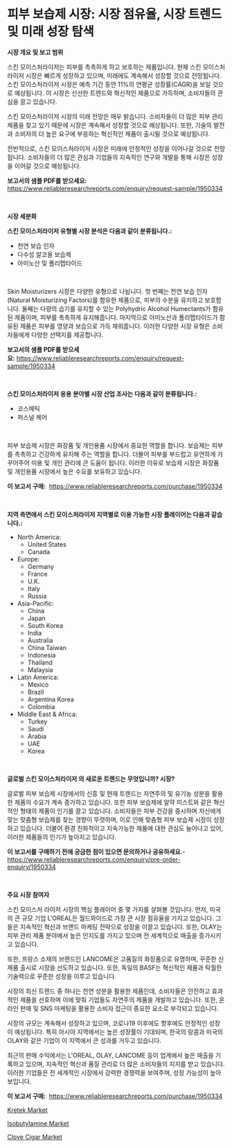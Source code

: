 <p><h1>피부 보습제 시장: 시장 점유율, 시장 트렌드 및 미래 성장 탐색</h1></p><p><strong>시장 개요 및 보고 범위</strong></p>
<p><p>스킨 모이스처라이저는 피부를 촉촉하게 하고 보호하는 제품입니다. 현재 스킨 모이스처라이저 시장은 빠르게 성장하고 있으며, 미래에도 계속해서 성장할 것으로 전망됩니다. 스킨 모이스처라이저 시장은 예측 기간 동안 11%의 연평균 성장률(CAGR)을 보일 것으로 예상됩니다. 이 시장은 신선한 트렌드와 혁신적인 제품으로 가득하며, 소비자들의 관심을 끌고 있습니다.</p><p>스킨 모이스처라이저 시장의 미래 전망은 매우 밝습니다. 소비자들이 더 많은 피부 관리 제품을 찾고 있기 때문에 시장은 계속해서 성장할 것으로 예상됩니다. 또한, 기술의 발전과 소비자의 더 높은 요구에 부응하는 혁신적인 제품이 출시될 것으로 예상됩니다.</p><p>전반적으로, 스킨 모이스처라이저 시장은 미래에 안정적인 성장을 이어나갈 것으로 전망됩니다. 소비자들의 더 많은 관심과 기업들의 지속적인 연구와 개발을 통해 시장은 성장을 이어갈 것으로 예상됩니다.</p></p>
<p><strong>보고서의 샘플 PDF를 받으세요:</strong> <a href="https://www.reliableresearchreports.com/enquiry/request-sample/1950334">https://www.reliableresearchreports.com/enquiry/request-sample/1950334</a></p>
<p>&nbsp;</p>
<p><strong>시장 세분화</strong></p>
<p><strong>스킨 모이스처라이저 유형별 시장 분석은 다음과 같이 분류됩니다.:</strong></p>
<p><ul><li>천연 보습 인자</li><li>다수성 알코올 보습제</li><li>아미노산 및 폴리펩타이드</li></ul></p>
<p>&nbsp;</p>
<p><p>Skin Moisturizers 시장은 다양한 유형으로 나뉩니다. 첫 번째는 천연 보습 인자(Natural Moisturizing Factors)를 함유한 제품으로, 피부의 수분을 유지하고 보호합니다. 둘째는 다량의 습기를 유지할 수 있는 Polyhydric Alcohol Humectants가 함유된 제품이며, 피부를 촉촉하게 유지해줍니다. 마지막으로 아미노산과 폴리펩타이드가 함유된 제품은 피부를 영양과 보습으로 가득 채워줍니다. 이러한 다양한 시장 유형은 소비자들에게 다양한 선택지를 제공합니다.</p></p>
<p><strong>보고서의 샘플 PDF를 받으세요:</strong>&nbsp;<a href="https://www.reliableresearchreports.com/enquiry/request-sample/1950334">https://www.reliableresearchreports.com/enquiry/request-sample/1950334</a></p>
<p>&nbsp;</p>
<p><strong> 스킨 모이스처라이저 응용 분야별 시장 산업 조사는 다음과 같이 분류됩니다.:</strong></p>
<p><ul><li>코스메틱</li><li>퍼스널 케어</li></ul></p>
<p>&nbsp;</p>
<p><p>피부 보습제 시장은 화장품 및 개인용품 시장에서 중요한 역할을 합니다. 보습제는 피부를 촉촉하고 건강하게 유지해 주는 역할을 합니다. 더불어 피부를 부드럽고 유연하게 가꾸어주어 미용 및 개인 관리에 큰 도움이 됩니다. 이러한 이유로 보습제 시장은 화장품 및 개인용품 시장에서 높은 수요를 보유하고 있습니다.</p></p>
<p><strong>이 보고서 구매:</strong>&nbsp; <a href="https://www.reliableresearchreports.com/purchase/1950334">https://www.reliableresearchreports.com/purchase/1950334</a></p>
<p>&nbsp;</p>
<p><strong>지역 측면에서 스킨 모이스처라이저 지역별로 이용 가능한 시장 플레이어는 다음과 같습니다.:</strong></p>
<p><ul>
    <li>
        North America:
        <ul>
            <li>United States</li>
            <li>Canada</li>
        </ul>
    </li>
    <li>
        Europe:
        <ul>
            <li>Germany</li>
            <li>France</li>
            <li>U.K.</li>
            <li>Italy</li>
            <li>Russia</li>
        </ul>
    </li>
    <li>
        Asia-Pacific:
        <ul>
            <li>China</li>
            <li>Japan</li>
            <li>South Korea</li>
            <li>India</li>
            <li>Australia</li>
            <li>China Taiwan</li>
            <li>Indonesia</li>
            <li>Thailand</li>
            <li>Malaysia</li>
        </ul>
    </li>
    <li>
        Latin America:
        <ul>
            <li>Mexico</li>
            <li>Brazil</li>
            <li>Argentina Korea</li>
            <li>Colombia</li>
        </ul>
    </li>
    <li>
        Middle East & Africa:
        <ul>
            <li>Turkey</li>
            <li>Saudi</li>
            <li>Arabia</li>
            <li>UAE</li>
            <li>Korea</li>
        </ul>
    </li>
    </ul></p>
<p>&nbsp;</p>
<p><strong>글로벌 스킨 모이스처라이저 의 새로운 트렌드는 무엇입니까? 시장?</strong></p>
<p><p>글로벌 피부 보습제 시장에서의 신흥 및 현재 트렌드는 자연주의 및 유기농 성분을 활용한 제품의 수요가 계속 증가하고 있습니다. 또한 피부 보습제에 알약 미스트와 같은 혁신적인 형태의 제품이 인기를 끌고 있습니다. 소비자들은 피부 건강을 중시하며 자신에게 맞는 맞춤형 보습제를 찾는 경향이 뚜렷하며, 이로 인해 맞춤형 피부 보습제 시장이 성장하고 있습니다. 더불어 환경 친화적이고 지속가능한 제품에 대한 관심도 늘어나고 있어, 이러한 제품들의 인기가 높아지고 있습니다.</p></p>
<p><strong>이 보고서를 구매하기 전에 궁금한 점이 있으면 문의하거나 공유하세요.</strong>- <a href="https://www.reliableresearchreports.com/enquiry/pre-order-enquiry/1950334">https://www.reliableresearchreports.com/enquiry/pre-order-enquiry/1950334</a></p>
<p>&nbsp;</p>
<p><strong>주요 시장 참여자</strong></p>
<p><p>스킨 모이스처 라이저 시장의 핵심 플레이어 중 몇 가지를 살펴볼 것입니다. 먼저, 미국의 큰 규모 기업 L'OREAL은 월드와이드로 가장 큰 시장 점유율을 가지고 있습니다. 그들은 지속적인 혁신과 브랜드 마케팅 전략으로 성장을 이끌고 있습니다. 또한, OLAY는 피부 관리 제품 분야에서 높은 인지도를 가지고 있으며 전 세계적으로 매출을 증가시키고 있습니다.</p><p>또한, 프랑스 소재의 브랜드인 LANCOME은 고품질의 화장품으로 유명하며, 꾸준한 신제품 출시로 시장을 선도하고 있습니다. 또한, 독일의 BASF는 혁신적인 제품과 탁월한 기술력으로 꾸준한 성장을 이루고 있습니다.</p><p>시장의 최신 트렌드 중 하나는 천연 성분을 활용한 제품인데, 소비자들은 안전하고 효과적인 제품을 선호하며 이에 맞춰 기업들도 자연주의 제품을 개발하고 있습니다. 또한, 온라인 판매 및 SNS 마케팅을 활용한 소비자 접근이 중요한 요소로 부각되고 있습니다.</p><p>시장의 규모는 계속해서 성장하고 있으며, 코로나19 이후에도 향후에도 안정적인 성장이 예상됩니다. 특히 아시아 지역에서는 높은 성장률이 기대되며, 한국의 랑콤과 미국의 OLAY와 같은 기업이 이 지역에서 큰 성과를 거두고 있습니다.</p><p>최근의 판매 수익에서는 L'OREAL, OLAY, LANCOME 등이 업계에서 높은 매출을 기록하고 있으며, 지속적인 혁신과 품질 관리로 더 많은 소비자들의 지지를 받고 있습니다. 이러한 기업들은 전 세계적인 시장에서 강력한 경쟁력을 보여주며, 성장 가능성이 높아 보입니다.</p></p>
<p><strong>이 보고서 구매:</strong>&nbsp;&nbsp;<a href="https://www.reliableresearchreports.com/purchase/1950334">https://www.reliableresearchreports.com/purchase/1950334</a></p>
<p><p><a href="https://view.publitas.com/reportprime-1/kretek-market-research-report-forecasted-for-period-from-2023-2030-by-market-type-market-application-and-region/">Kretek Market</a></p><p><a href="https://github.com/Hazelklievgspy6vdcsmu106w/Market-Research-Report-List-1/blob/main/isobutylamine-market.md">Isobutylamine Market</a></p><p><a href="https://view.publitas.com/reportprime-1/insights-into-clove-cigar-market-size-analysing-market-share-trends-and-growth-from-2023-to-2030/">Clove Cigar Market</a></p></p>

